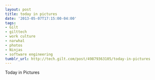 ```yaml
---
layout: post
title: today in pictures
date: '2013-05-07T17:15:00-04:00'
tags:
- Gilt
- gilttech
- work culture
- narwhal
- photos
- Ninjas
- software engineering
tumblr_url: http://tech.gilt.com/post/49879363105/today-in-pictures
---
```

Today in Pictures
